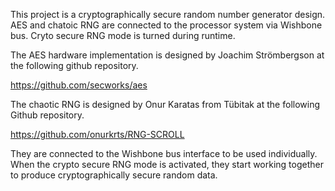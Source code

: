 This project is a cryptographically secure random number generator design. AES and chatoic RNG are connected to the processor system via Wishbone bus. Cryto secure RNG mode is turned during runtime.

The AES hardware implementation is designed by Joachim Strömbergson at the following github repository.

https://github.com/secworks/aes

The chaotic RNG is designed by Onur Karatas from Tübitak at the following Github repository.

https://github.com/onurkrts/RNG-SCROLL

They are connected to the Wishbone bus interface to be used individually. When the crypto secure RNG mode is activated, they start working together to produce cryptographically secure random data.